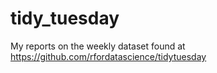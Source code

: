 # tidy_tuesday
My reports on the weekly dataset found at https://github.com/rfordatascience/tidytuesday
